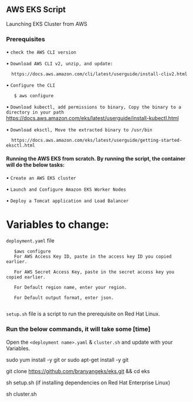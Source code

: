 ## AWS EKS Script
Launching EKS Cluster from AWS


### Prerequisites

   • `check the AWS CLI version`
   
   • `Download AWS CLI v2, unzip, and update: `
   
      https://docs.aws.amazon.com/cli/latest/userguide/install-cliv2.html
   
   • `Configure the CLI`
   
   ```   $ aws configure```
   
   • `Download kubectl, add permissions to binary, Copy the binary to a directory in your path`
	   https://docs.aws.amazon.com/eks/latest/userguide/install-kubectl.html
   
   • `Download eksctl, Move the extracted binary to /usr/bin`
   
      https://docs.aws.amazon.com/eks/latest/userguide/getting-started-eksctl.html

#### Running the AWS EKS from scratch. By running the script, the container will do the below tasks:

   • `Create an AWS EKS cluster`

   • `Launch and Configure Amazon EKS Worker Nodes`
   
   • `Deploy a Tomcat application and Load Balancer`



# Variables to change:

`deployment.yaml` file 

```
   $aws configure
   For AWS Access Key ID, paste in the access key ID you copied earlier.
   
   For AWS Secret Access Key, paste in the secret access key you copied earlier.
   
   For Default region name, enter your region.
   
   For Default output format, enter json.


```

`setup.sh` file is a script to run the prerequisite on Red Hat Linux.



### Run the below commands, it will take some [time]

Open the `<deployment name>.yaml` & `cluster.sh` and update with your Variables.

 sudo yum install -y git or sudo apt-get install -y git

 git clone https://github.com/branyangeks/eks.git && cd eks

 sh setup.sh (if installing dependencies on Red Hat Enterprise Linux)
 
 sh cluster.sh


